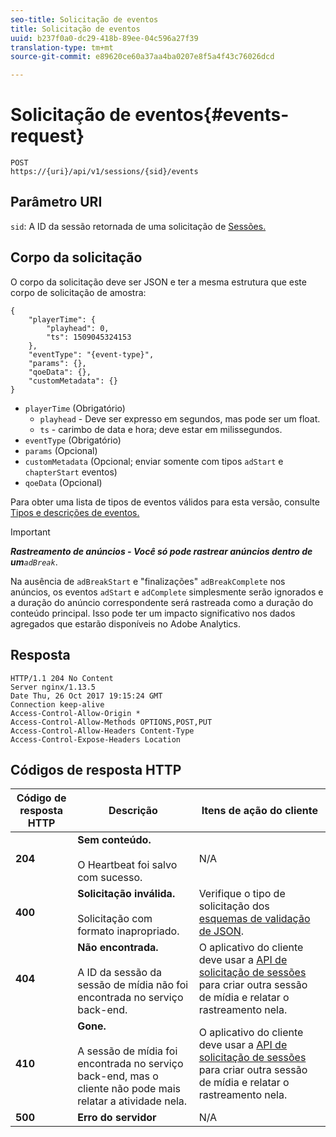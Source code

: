 ```yaml
---
seo-title: Solicitação de eventos
title: Solicitação de eventos
uuid: b237f0a0-dc29-418b-89ee-04c596a27f39
translation-type: tm+mt
source-git-commit: e89620ce60a37aa4ba0207e8f5a4f43c76026dcd

---
```



# Solicitação de eventos{#events-request}

```
POST 
https://{uri}/api/v1/sessions/{sid}/events 
```

## Parâmetro URI

`sid`: A ID da sessão retornada de uma solicitação de [Sessões.](/help/media-collection-api/mc-api-ref/mc-api-sessions-req.md)

## Corpo da solicitação

O corpo da solicitação deve ser JSON e ter a mesma estrutura que este corpo de solicitação de amostra:

```
{ 
    "playerTime": { 
        "playhead": 0, 
        "ts": 1509045324153 
    }, 
    "eventType": "{event-type}", 
    "params": {}, 
    "qoeData": {}, 
    "customMetadata": {} 
}
```

* `playerTime` (Obrigatório)
   * `playhead` - Deve ser expresso em segundos, mas pode ser um float.
   * `ts` - carimbo de data e hora; deve estar em milissegundos.
* `eventType` (Obrigatório)
* `params` (Opcional)
* `customMetadata` (Opcional; enviar somente com tipos `adStart` e `chapterStart` eventos)
* `qoeData` (Opcional)

Para obter uma lista de tipos de eventos válidos para esta versão, consulte [Tipos e descrições de eventos.](/help/media-collection-api/mc-api-ref/mc-api-event-types.md)

>[!IMPORTANT]
>
>***Rastreamento de anúncios - Você só pode rastrear anúncios dentro de um**`adBreak`*.
>
>Na ausência de `adBreakStart` e "finalizações" `adBreakComplete` nos anúncios, os eventos `adStart` e `adComplete` simplesmente serão ignorados e a duração do anúncio correspondente será rastreada como a duração do conteúdo principal. Isso pode ter um impacto significativo nos dados agregados que estarão disponíveis no Adobe Analytics.

## Resposta

```
HTTP/1.1 204 No Content 
Server nginx/1.13.5 
Date Thu, 26 Oct 2017 19:15:24 GMT 
Connection keep-alive 
Access-Control-Allow-Origin * 
Access-Control-Allow-Methods OPTIONS,POST,PUT 
Access-Control-Allow-Headers Content-Type 
Access-Control-Expose-Headers Location
```

## Códigos de resposta HTTP

| Código de resposta HTTP | Descrição | Itens de ação do cliente |
|---|---|---|
| **204** | **Sem conteúdo.** <br/><br/>O Heartbeat foi salvo com sucesso. | N/A |
| **400** | **Solicitação inválida.** <br/><br/>Solicitação com formato inapropriado. | Verifique o tipo de solicitação dos [esquemas de validação de JSON](/help/media-collection-api/mc-api-ref/mc-api-json-validation.md). |
| **404** | **Não encontrada.** <br/><br/>A ID da sessão da sessão de mídia não foi encontrada no serviço back-end. | O aplicativo do cliente deve usar a [API de solicitação de sessões](/help/media-collection-api/mc-api-ref/mc-api-sessions-req.md) para criar outra sessão de mídia e relatar o rastreamento nela. |
| **410** | **Gone.** <br/><br/>A sessão de mídia foi encontrada no serviço back-end, mas o cliente não pode mais relatar a atividade nela. | O aplicativo do cliente deve usar a [API de solicitação de sessões](/help/media-collection-api/mc-api-ref/mc-api-sessions-req.md) para criar outra sessão de mídia e relatar o rastreamento nela. |
| **500** | **Erro do servidor** | N/A |

